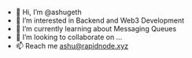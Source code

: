 - 👋 Hi, I’m @ashugeth
- 👀 I’m interested in Backend and Web3 Development
- 🌱 I’m currently learning about Messaging Queues
- 💞️ I’m looking to collaborate on ...
- 📫 Reach me ashu@rapidnode.xyz

<!---
ashugeth/ashugeth is a ✨ special ✨ repository because its `README.md` (this file) appears on your GitHub profile.
You can click the Preview link to take a look at your changes.
--->
